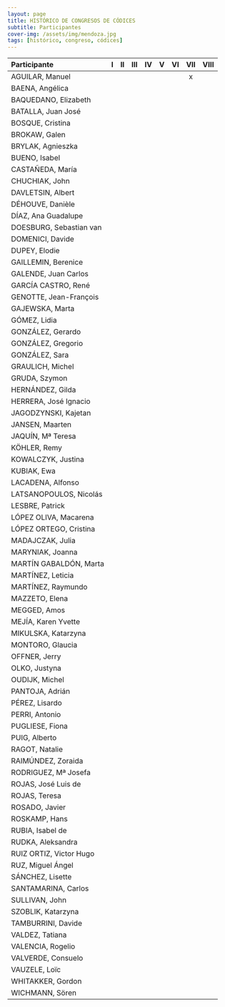 ```yaml
---
layout: page
title: HISTÓRICO DE CONGRESOS DE CÓDICES
subtitle: Participantes
cover-img: /assets/img/mendoza.jpg
tags: [histórico, congreso, códices]
---
```


| Participante | I | II | III | IV | V | VI | VII | VIII |
| :----------- | :---: | :---: | :---: | :---: | :---: | :---: | :---: | :---: |
| AGUILAR, Manuel |     |     |     |     |     |     |x|     |
| BAENA, Angélica | | | | | | | | |
| BAQUEDANO, Elizabeth | | | | | | | | |
| BATALLA, Juan José | | | | | | | | |
| BOSQUE, Cristina | | | | | | | | |
| BROKAW, Galen | | | | | | | | |
| BRYLAK, Agnieszka | | | | | | | | |
| BUENO, Isabel | | | | | | | | |
| CASTAÑEDA, María | | | | | | | | |
| CHUCHIAK, John | | | | | | | | |
| DAVLETSIN, Albert | | | | | | | | |
| DÉHOUVE, Danièle | | | | | | | | |
| DÍAZ, Ana Guadalupe | | | | | | | | |
| DOESBURG, Sebastian van | | | | | | | | |
| DOMENICI, Davide | | | | | | | | |
| DUPEY, Elodie | | | | | | | | |
| GAILLEMIN, Berenice | | | | | | | | |
| GALENDE, Juan Carlos | | | | | | | | |
| GARCÍA CASTRO, René | | | | | | | | |
| GENOTTE, Jean-François | | | | | | | | |
| GAJEWSKA, Marta | | | | | | | | |
| GÓMEZ, Lidia | | | | | | | | |
| GONZÁLEZ, Gerardo | | | | | | | | |
| GONZÁLEZ, Gregorio | | | | | | | | |
| GONZÁLEZ, Sara | | | | | | | | |
| GRAULICH, Michel | | | | | | | | |
| GRUDA, Szymon | | | | | | | | |
| HERNÁNDEZ, Gilda | | | | | | | | |
| HERRERA, José Ignacio | | | | | | | | |
| JAGODZYNSKI, Kajetan | | | | | | | | |
| JANSEN, Maarten | | | | | | | | |
| JAQUÍN, Mª Teresa | | | | | | | | |
| KÖHLER, Remy | | | | | | | | |
| KOWALCZYK, Justina | | | | | | | | |
| KUBIAK, Ewa | | | | | | | | |
| LACADENA, Alfonso | | | | | | | | |
| LATSANOPOULOS, Nicolás | | | | | | | | |
| LESBRE, Patrick | | | | | | | | |
| LÓPEZ OLIVA, Macarena | | | | | | | | |
| LÓPEZ ORTEGO, Cristina | | | | | | | | |
| MADAJCZAK, Julia | | | | | | | | |
| MARYNIAK, Joanna | | | | | | | | |
| MARTÍN GABALDÓN, Marta | | | | | | | | |
| MARTÍNEZ, Leticia | | | | | | | | |
| MARTÍNEZ, Raymundo | | | | | | | | |
| MAZZETO, Elena | | | | | | | | |
| MEGGED, Amos | | | | | | | | |
| MEJÍA, Karen Yvette | | | | | | | | |
| MIKULSKA, Katarzyna | | | | | | | | |
| MONTORO, Glaucia | | | | | | | | |
| OFFNER, Jerry | | | | | | | | |
| OLKO, Justyna | | | | | | | | |
| OUDIJK, Michel | | | | | | | | |
| PANTOJA, Adrián | | | | | | | | |
| PÉREZ, Lisardo | | | | | | | | |
| PERRI, Antonio | | | | | | | | |
| PUGLIESE, Fiona | | | | | | | | |
| PUIG, Alberto | | | | | | | | |
| RAGOT, Natalie | | | | | | | | |
| RAIMÚNDEZ, Zoraida | | | | | | | | |
| RODRIGUEZ, Mª Josefa | | | | | | | | |
| ROJAS, José Luis de | | | | | | | | |
| ROJAS, Teresa | | | | | | | | |
| ROSADO, Javier | | | | | | | | |
| ROSKAMP, Hans | | | | | | | | |
| RUBIA, Isabel de | | | | | | | | |
| RUDKA, Aleksandra | | | | | | | | |
| RUIZ ORTIZ, Victor Hugo | | | | | | | | |
| RUZ, Miguel Ángel | | | | | | | | |
| SÁNCHEZ, Lisette | | | | | | | | |
| SANTAMARINA, Carlos | | | | | | | | |
| SULLIVAN, John | | | | | | | | |
| SZOBLIK, Katarzyna | | | | | | | | |
| TAMBURRINI, Davide | | | | | | | | |
| VALDEZ, Tatiana | | | | | | | | |
| VALENCIA, Rogelio | | | | | | | | |
| VALVERDE, Consuelo | | | | | | | | |
| VAUZELE, Loïc | | | | | | | | |
| WHITAKKER, Gordon | | | | | | | | |
| WICHMANN, Sören | | | | | | | | |




